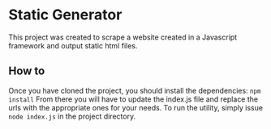 # Static Generator

This project was created to scrape a website created in a Javascript framework and output static html files.

## How to

Once you have cloned the project, you should install the dependencies:
`npm install`
From there you will have to update the index.js file and replace the urls with the appropriate ones for your needs.
To run the utility, simply issue `node index.js` in the project directory.